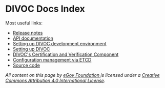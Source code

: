 # DIVOC Docs Index

Most useful links:

* [Release notes](../platform/release-notes/)&#x20;
* [API documentation](../platform/tech-docs/api-documentation.md)
* [Setting up DIVOC development environment](../platform/tech-docs/setting-up-divoc-development-environment.md)
* [Setting up DIVOC](../implementing-divoc/setting-up-divoc/)
* [DIVOC's Certification and Verification Component](../configuration/configuring-the-certification-and-verification-component/)
* [Configuration management via ETCD](../configuration/configuration-management-via-etcd/)
* [Source code](https://github.com/egovernments/DIVOC)



_All content on this page by_ [_eGov Foundation_ ](https://egov.org.in/)_is licensed under a_ [_Creative Commons Attribution 4.0 International License_](http://creativecommons.org/licenses/by/4.0/)_._

